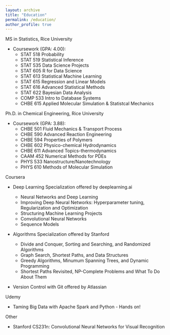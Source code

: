 ```yaml
---
layout: archive
title: "Education"
permalink: /education/
author_profile: true
---
```


MS in Statistics, Rice University
* Coursework (GPA: 4.00):
  * STAT 518 Probability
  * STAT 519 Statistical Inference
  * STAT 535 Data Science Projects
  * STAT 605 R for Data Science
  * STAT 613 Statistical Machine Learning 
  * STAT 615 Regression and Linear Models
  * STAT 616 Advanced Statistical Methods
  * STAT 622 Bayesian Data Analysis
  * COMP 533 Intro to Database Systems
  * CHBE 615 Applied Molecular Simulation & Statistcal Mechanics

Ph.D. in Chemical Engineering, Rice University
* Coursework (GPA: 3.88):
  * CHBE 501 Fluid Mechanics & Transport Process
  * CHBE 590 Advanced Reaction Engineering
  * CHBE 594 Properties of Polymers
  * CHBE 602 Physico-chemical Hydrodynamics
  * CHBE 611 Advanced Topics-thermodynamics
  * CAAM 452 Numerical Methods for PDEs
  * PHYS 533 Nanostructure/Nanotechnology  
  * PHYS 610 Methods of Molecular Simulation

Coursera
* Deep Learning Specialization offered by deeplearning.ai
  * Neural Networks and Deep Learning
  * Improving Deep Neural Networks: Hyperparameter tuning, Regularization and Optimization
  * Structuring Machine Learning Projects
  * Convolutional Neural Networks
  * Sequence Models

* Algorithms Specialization offered by Stanford
  * Divide and Conquer, Sorting and Searching, and Randomized Algorithms
  * Graph Search, Shortest Paths, and Data Structures
  * Greedy Algorithms, Minumum Spanning Trees, and Dynamic Programming
  * Shortest Paths Revisited, NP-Complete Problems and What To Do About Them

* Version Control with Git offered by Atlassian

Udemy
* Taming Big Data with Apache Spark and Python - Hands on!

Other
* Stanford CS231n: Convolutional Neural Networks for Visual Recognition
